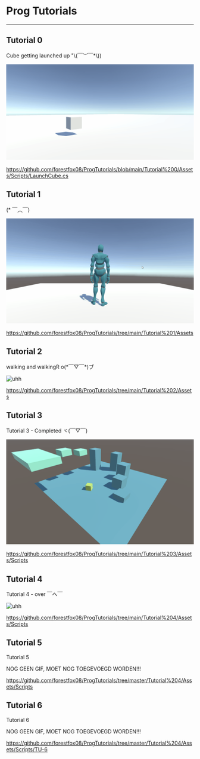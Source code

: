# Prog Tutorials

---------------------------

## Tutorial 0


<p>
Cube getting launched up "\(￣︶￣*\))
</p>

![imagehere](./Images/Animation.gif)

https://github.com/forestfox08/ProgTutorials/blob/main/Tutorial%200/Assets/Scripts/LaunchCube.cs

## Tutorial 1

<p>
(* ￣︿￣)
</p>

![uhh](./Images/Animation2.gif)

https://github.com/forestfox08/ProgTutorials/tree/main/Tutorial%201/Assets

## Tutorial 2

<p>
walking and walkingR o(*￣▽￣*)ブ
</p>

![uhh](./Images/Animation3.gif)

https://github.com/forestfox08/ProgTutorials/tree/main/Tutorial%202/Assets

## Tutorial 3

<p>
Tutorial 3 - Completed ヾ(￣▽￣)
</p>

![uhh](./Images/Animation4.gif)

https://github.com/forestfox08/ProgTutorials/tree/main/Tutorial%203/Assets/Scripts

## Tutorial 4

<p>
Tutorial 4 - over ￣へ￣
</p>

![uhh](./Images/Animation5.gif)

https://github.com/forestfox08/ProgTutorials/tree/main/Tutorial%204/Assets/Scripts


## Tutorial 5 

<p>
Tutorial 5
</p>

<p>
NOG GEEN GIF, MOET NOG TOEGEVOEGD WORDEN!!!
</p>

https://github.com/forestfox08/ProgTutorials/tree/master/Tutorial%204/Assets/Scripts

## Tutorial 6 

<p>
Tutorial 6
</p>

<p>
NOG GEEN GIF, MOET NOG TOEGEVOEGD WORDEN!!!
</p>

https://github.com/forestfox08/ProgTutorials/tree/master/Tutorial%204/Assets/Scripts/TU-6